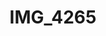 ---
pid: '139'
layout: photos
title: IMG_4265
filename: IMG_4265.jpg
caption: 
previous_pid: '138'
next_pid: '140'
permalink: "/photos/139.html"
---